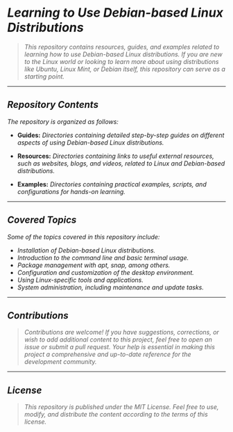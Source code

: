 <!-- Autor: Daniel Benjamin Perez Morales -->
<!-- GitHub: https://github.com/DanielBenjaminPerezMoralesDev13 -->
<!-- GitLab: https://gitlab.com/DanielBenjaminPerezMoralesDev13 -->
<!-- Correo electrónico: danielperezdev@proton.me -->

# ***Learning to Use Debian-based Linux Distributions***

> *This repository contains resources, guides, and examples related to learning how to use Debian-based Linux distributions. If you are new to the Linux world or looking to learn more about using distributions like Ubuntu, Linux Mint, or Debian itself, this repository can serve as a starting point.*

---

## ***Repository Contents***

*The repository is organized as follows:*

- **Guides:** *Directories containing detailed step-by-step guides on different aspects of using Debian-based Linux distributions.*

- **Resources:** *Directories containing links to useful external resources, such as websites, blogs, and videos, related to Linux and Debian-based distributions.*

- **Examples:** *Directories containing practical examples, scripts, and configurations for hands-on learning.*

---

## ***Covered Topics***

*Some of the topics covered in this repository include:*

- *Installation of Debian-based Linux distributions.*
- *Introduction to the command line and basic terminal usage.*
- *Package management with apt, snap, among others.*
- *Configuration and customization of the desktop environment.*
- *Using Linux-specific tools and applications.*
- *System administration, including maintenance and update tasks.*

---

## ***Contributions***

> *Contributions are welcome! If you have suggestions, corrections, or wish to add additional content to this project, feel free to open an issue or submit a pull request. Your help is essential in making this project a comprehensive and up-to-date reference for the development community.*

---

## ***License***

> *This repository is published under the MIT License. Feel free to use, modify, and distribute the content according to the terms of this license.*
